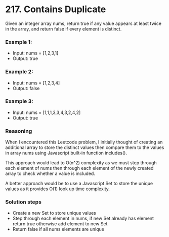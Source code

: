 # 217. Contains Duplicate
Given an integer array nums, return true if any value appears at least twice in the array, and return false if every element is distinct.

### Example 1:

- Input: nums = [1,2,3,1]
- Output: true

### Example 2:

- Input: nums = [1,2,3,4]
- Output: false

### Example 3:

- Input: nums = [1,1,1,3,3,4,3,2,4,2]
- Output: true

### Reasoning
When I encountered this Leetcode problem, I initially thought of creating an additional array to store the distinct values then compare them to the values in array nums using Javascript built-in function includes(). 

This approach would lead to O(n^2) complexity as we must step through each element of nums then through each element of the newly created array to check whether a value is included.

A better approach would be to use a Javascript Set to store the unique values as it provides O(1) look up time complexity.

### Solution steps
- Create a new Set to store unique values
- Step through each element in nums, if new Set already has element return true otherwise add element to new Set
- Return false if all nums elements are unique


